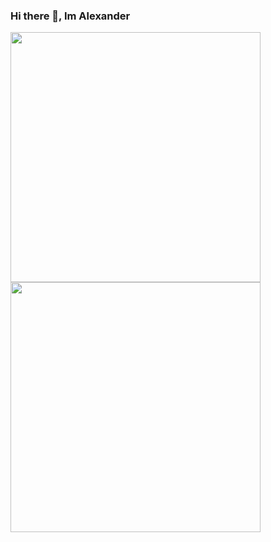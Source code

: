 ### Hi there 👋, Im Alexander

<!--
**Im Alexander** is a ✨ _special_ ✨ repository because its `README.md` (this file) appears on your GitHub profile.

Here are some ideas to get you started:

- 🔭 I’m currently working on ...
- 🌱 I’m currently learning ...
- 👯 I’m looking to collaborate on ...
- 🤔 I’m looking for help with ...
- 💬 Ask me about ...
- 📫 How to reach me: ...
- 😄 Pronouns: ...
- ⚡ Fun fact: ...
-->


<p align="left">
  <a href="https://github.com/Raymond211101">
    <img width="400em" src="https://github-readme-stats.vercel.app/api?username=Raymond211101&theme=outrun&show_icons=true&include_all_commits=true&count_private=true&custom_title=My%20GitHub%20Stats&card_width=400" />
    <br />
<img width="400em" src="https://github-readme-stats.vercel.app/api/top-langs/?username=Raymond211101&layout=compact&theme=outrun&langs_count=8&card_width=330" />
